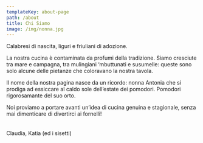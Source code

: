 ```yaml
---
templateKey: about-page
path: /about
title: Chi Siamo
image: /img/nonna.jpg
---
```

Calabresi di nascita, liguri e friuliani di adozione. 

La nostra cucina è contaminata da profumi della tradizione. Siamo cresciute tra mare e campagna, tra mulingiani ‘mbuttunati e susumelle: queste sono solo alcune delle pietanze che coloravano la nostra tavola.

Il nome della nostra pagina nasce da un ricordo: nonna Antonia che si prodiga ad essiccare al caldo sole dell’estate dei pomodori. Pomodori rigorosamante del suo orto.

Noi proviamo a portare avanti un’idea di cucina genuina e stagionale, senza mai dimenticare di divertirci ai fornelli!
<br>
<br>
<br>
Claudia, Katia (ed i sisetti)